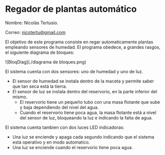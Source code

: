 # Regador de plantas automático

Nombre: Nicolás Tertusio.

Correo: nicotertu@gmail.com

El objetivo de este programa consiste en regar automaticamente plantas empleando sensores de humedad. El programa obedece, a grandes rasgos, el siguiente diagrama de bloques:

![BloqDiag](./diagrama de bloques.png)

El sistema cuenta con dos sensores: uno de humedad y uno de luz.

 - El sensor de humedad se instala dentro de la maceta y permite saber que tan seca está la tierra.
 - El sensor de luz se instala dentro del reservorio, en la parte inferior del mismo.
   - El reservorio tiene un pequeño tubo con una masa flotante que sube y baja dependiendo del nivel del agua.
   - Cuando el reservorio tiene poca agua, la masa flotante está a nivel del sensor de luz, bloqueando la luz e indicando la falta de agua.

El sistema cuenta tambien con dos luces LED indicadoras:

  - Una luz se enciende y apaga cada segundo indicando que el sistema está operativo y en modo automatico.
  - Una luz se enciende cuando el reservorio tiene poca agua.

